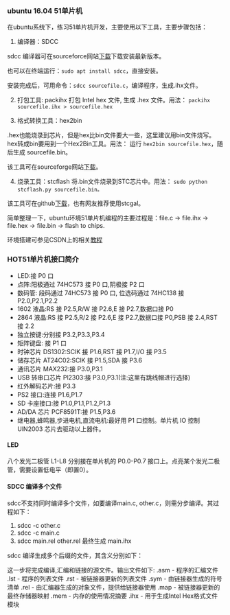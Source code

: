 
### ubuntu 16.04 51单片机

在ubuntu系统下，练习51单片机开发，主要使用以下工具，主要步骤包括：

1. 编译器：SDCC

sdcc 编译器可在sourceforce网站[下载](https://sourceforge.net/projects/sdcc/)下载安装最新版本。

也可以在终端运行：`sudo apt install sdcc`，直接安装。

安装完成后，可用命令：`sdcc sourcefile.c`，编译程序，生成.ihx文件。

2. 打包工具: packihx
打包 Intel hex 文件, 生成 .hex 文件。用法：
`packihx sourcefile.ihx > sourcefile.hex`

3. 格式转换工具：hex2bin

.hex也能烧录到芯片，但是hex比bin文件要大一些，这里建议用bin文件烧写。hex转成bin要用到一个Hex2Bin工具。用法：
运行 `hex2bin sourcefile.hex`，随后生成 sourcefile.bin。

该工具可在sourceforge网站[下载](https://sourceforge.net/projects/hex2bin/files/latest/download)。

4. 烧录工具：stcflash
将.bin文件烧录到STC芯片中。用法：
`sudo python stcflash.py sourcefile.bin。`

该工具可在github[下载](https://github.com/laborer/stcflash)，也有网友推荐使用stcgal。

简单整理一下，ubuntu环境51单片机编程的主要过程是：file.c -> file.ihx -> file.hex -> file.bin -> flash to chips.

环境搭建可参见CSDN上的相关[教程](https://blog.csdn.net/qq_21460229/article/details/73457996)

### HOT51单片机接口简介

- LED:接 P0 口
- 点阵:阳极通过 74HC573 接 P0 口,阴极接 P2 口
- 数码管: 段码通过 74HC573 接 P0 口, 位选码通过 74HC138 接 P2.0,P2.1,P2.2
- 1602 液晶:RS 接 P2.5,R/W 接 P2.6,E 接 P2.7,数据口接 P0
- 2864 液晶:RS 接 P2.5,R/2 接 P2.6,E 接 P2.7,数据口接 P0,PSB 接 2.4,RST 接 2.2
- 独立按键:分别接 P3.2,P3.3,P3.4
- 矩阵键盘: 接 P1 口
- 时钟芯片 DS1302:SClK 接 P1.6,RST 接 P1.7,I/O 接 P3.5
- 储存芯片 AT24C02:SClK 接 P1.5,SDA 接 P3.6
- 通讯芯片 MAX232:接 P3.0,P3.1
- USB 转串口芯片 Pl2303:接 P3.0,P3.1(注:这里有跳线帽进行选择)
- 红外解码芯片:接 P3.3
- PS2 接口:连接 P1.6,P1.7
- SD 卡座接口:接 P1.0,P1.1,P1.2,P1.3
- AD/DA 芯片 PCF8591T:接 P1.5,P3.6
- 继电器,蜂鸣器,步进电机,直流电机:最好用 P1 口控制。单片机 IO 控制 UlN2003 芯片去驱动以上器件。

#### LED

八个发光二极管 L1-L8 分别接在单片机的 P0.0-P0.7 接口上。点亮某个发光二极管，需要设置低电平（即置0）。

#### SDCC 编译多个文件

sdcc不支持同时编译多个文件，如要编译main.c, other.c，则需分步编译。其过程如下：
1. sdcc -c other.c
2. sdcc -c main.c
3. sdcc main.rel other.rel
最终生成 main.ihx


sdcc 编译生成多个后缀的文件，其含义分别如下：

这一步将完成编译,汇编和链接的源文件。输出文件如下:
.asm - 程序的汇编文件
.lst - 程序的列表文件
.rst - 被链接器更新的列表文件
.sym - 由链接器生成的符号清单
.rel - 由汇编器生成的对象文件，提供给链接器使用
.map - 被链接器更新的最终存储器映射
.mem - 内存的使用情况摘要
.ihx - 用于生成Intel Hex格式文件模块

